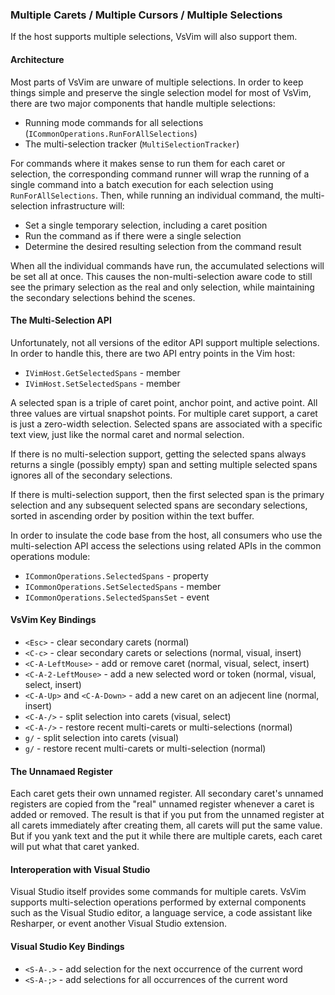 ### Multiple Carets / Multiple Cursors / Multiple Selections

If the host supports multiple selections, VsVim will also support them.

#### Architecture

Most parts of VsVim are unware of multiple selections. In order to keep things
simple and preserve the single selection model for most of VsVim, there are two
major components that handle multiple selections:

- Running mode commands for all selections (`ICommonOperations.RunForAllSelections`)
- The multi-selection tracker (`MultiSelectionTracker`)

For commands where it makes sense to run them for each caret or selection, the
corresponding command runner will wrap the running of a single command into a
batch execution for each selection using `RunForAllSelections`. Then, while
running an individual command, the multi-selection infrastructure will:

- Set a single temporary selection, including a caret position
- Run the command as if there were a single selection
- Determine the desired resulting selection from the command result

When all the individual commands have run, the accumulated selections will be
set all at once. This causes the non-multi-selection aware code to still see
the primary selection as the real and only selection, while maintaining the
secondary selections behind the scenes.

#### The Multi-Selection API

Unfortunately, not all versions of the editor API support multiple selections.
In order to handle this, there are two API entry points in the Vim host:

- `IVimHost.GetSelectedSpans` - member
- `IVimHost.SetSelectedSpans` - member

A selected span is a triple of caret point, anchor point, and active point.
All three values are virtual snapshot points.  For multiple caret support,
a caret is just a zero-width selection. Selected spans are associated with
a specific text view, just like the normal caret and normal selection.

If there is no multi-selection support, getting the selected spans always
returns a single (possibly empty) span and setting multiple selected spans
ignores all of the secondary selections.

If there is multi-selection support, then the first selected span is the
primary selection and any subsequent selected spans are secondary selections,
sorted in ascending order by position within the text buffer.

In order to insulate the code base from the host, all consumers who use the
multi-selection API access the selections using related APIs in the common
operations module:

- `ICommonOperations.SelectedSpans` - property
- `ICommonOperations.SetSelectedSpans` - member
- `ICommonOperations.SelectedSpansSet` - event

#### VsVim Key Bindings

- `<Esc>` - clear secondary carets (normal)
- `<C-c>` - clear secondary carets or selections (normal, visual, insert)
- `<C-A-LeftMouse>` - add or remove caret (normal, visual, select, insert)
- `<C-A-2-LeftMouse>` - add a new selected word or token (normal, visual, select, insert)
- `<C-A-Up>` and `<C-A-Down>` - add a new caret on an adjecent line (normal, insert)
- `<C-A-/>` - split selection into carets (visual, select)
- `<C-A-/>` - restore recent multi-carets or multi-selections (normal)
- `g/` - split selection into carets (visual)
- `g/` - restore recent multi-carets or multi-selection (normal)

#### The Unnamaed Register

Each caret gets their own unnamed register. All secondary caret's unnamed
registers are copied from the "real" unnamed register whenever a caret is
added or removed. The result is that if you put from the unnamed register at
all carets immediately after creating them, all carets will put the same
value. But if you yank text and the put it while there are multiple carets,
each caret will put what that caret yanked.

#### Interoperation with Visual Studio

Visual Studio itself provides some commands for multiple carets. VsVim
supports multi-selection operations performed by external components such
as the Visual Studio editor, a language service, a code assistant like
Resharper, or event another Visual Studio extension.

#### Visual Studio Key Bindings

- `<S-A-.>` - add selection for the next occurrence of the current word
- `<S-A-;>` - add selections for all occurrences of the current word
